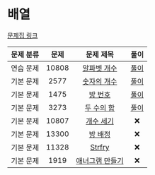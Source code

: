 # 배열

[문제집 링크](https://www.acmicpc.net/workbook/view/7307)

| 문제 분류 | 문제 | 문제 제목 | 풀이 |
| :--: | :--: | :--: | :--: |
| 연습 문제 | 10808 | [알파벳 개수](https://www.acmicpc.net/problem/10808) | [풀이](../10808_알파벳개수.cpp) |
| 기본 문제 | 2577 | [숫자의 개수](https://www.acmicpc.net/problem/2577) | [풀이](../2577_숫자의개수.cpp) |
| 기본 문제 | 1475 | [방 번호](https://www.acmicpc.net/problem/1475) | [풀이](../1475_방번호.cpp) |
| 기본 문제 | 3273 | [두 수의 합](https://www.acmicpc.net/problem/3273) | [풀이](../3273_두수의합.cpp) |
| 기본 문제 | 10807 | [개수 세기](https://www.acmicpc.net/problem/10807) | ❌ |
| 기본 문제 | 13300 | [방 배정](https://www.acmicpc.net/problem/13300) | ❌ |
| 기본 문제 | 11328 | [Strfry](https://www.acmicpc.net/problem/11328) | ❌ |
| 기본 문제 | 1919 | [애너그램 만들기](https://www.acmicpc.net/problem/1919) | ❌|
